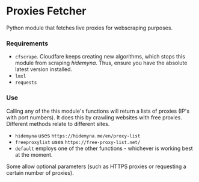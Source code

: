 # Proxies Fetcher
Python module that fetches live proxies for webscraping purposes.


### Requirements
* `cfscrape`. Cloudfare keeps creating new algorithms, which stops this module from scraping _hidemyna_. Thus, ensure you have the absolute latest version installed.
* `lmxl`
* `requests`

### Use
Calling any of the this module's functions will return a lists of proxies (IP's with port numbers). It does this by crawling websites with free proxies. Different methods relate to different sites.

* `hidemyna` uses `https://hidemyna.me/en/proxy-list`
* `freeproxylist` uses `https://free-proxy-list.net/`
* `default` employs one of the other functions - whichever is working best at the moment.

Some allow optional parameters (such as HTTPS proxies or requesting a certain number of proxies).
